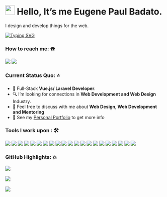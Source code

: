 <h1><img src="https://emojis.slackmojis.com/emojis/images/1531849430/4246/blob-sunglasses.gif?1531849430" width="30"/> Hello, It’s me Eugene Paul Badato.</h1>

I design and develop things for the web.

[![Typing SVG](https://readme-typing-svg.herokuapp.com?color=%33FF83&lines=I'm+Eugene+Paul+Badato;Front-end+Web+Developer;UI/UX+Designer)](https://git.io/typing-svg)

### How to reach me: :phone:

<a href="mailto: badatoeugenepaulm@gmail.com">
<img src="https://img.shields.io/badge/-badatoeugenepaulm%40gmail.com-7B83EB?&style=for-the-badge&logo=Microsoft-outlook&logoColor=white" ></a> <a href="https://www.linkedin.com/in/eugene-paul-badato-1305751aa/"><img src="https://img.shields.io/badge/badatoeugenepaulm-%230077B5.svg?&style=for-the-badge&logo=linkedin&logoColor=white" ></a> 

### Current Status Quo: :star:

-   💼 Full-Stack <strong>Vue.js/ Laravel Developer</strong>.
-   🔍 I’m looking for connections in <strong>Web Development and Web Design</strong> Industry.
-   💬 Feel free to discuss with me about <strong>Web Design, Web Development and Mentoring</strong>
-   👀 See my [Personal Portfolio](https://eugenebadato.netlify.app/) to get more info

### Tools I work upon : 🛠

<img src="https://img.shields.io/badge/html5-%23E34F26.svg?style=for-the-badge&logo=html5&logoColor=white"> <img src="https://img.shields.io/badge/css3%20-%2314354C.svg?&style=for-the-badge&logo=css3&logoColor=white"> <img src="https://img.shields.io/badge/javascript%20-%23323330.svg?&style=for-the-badge&logo=javascript&logoColor=%23F7DF1E"> <img src="https://img.shields.io/badge/PHP%20-%23777BB4.svg?&style=for-the-badge&logo=php&logoColor=white"> <img src="https://img.shields.io/badge/react-%2320232a.svg?style=for-the-badge&logo=react&logoColor=%2361DAFB"> <img src="https://img.shields.io/badge/node.js%20-%23008CC1.svg?&style=for-the-badge&logo=node.js&logoColor=white"> <img src="https://img.shields.io/badge/mongodb%20-%2347A248svg?&style=for-the-badge&logo=mongodb&logoColor=white"> <img src="https://img.shields.io/badge/git%20-%23F05032.svg?&style=for-the-badge&logo=git&logoColor=white"/> <img src="http://img.shields.io/badge/-VS%20Code-000000?style=for-the-badge&logo=Visual-studio-code&logoColor=blue"> <img src="https://img.shields.io/badge/bootstrap-%23563D7C.svg?style=for-the-badge&logo=bootstrap&logoColor=white"> <img src="https://img.shields.io/badge/figma-%23F24E1E.svg?style=for-the-badge&logo=figma&logoColor=white&color=323232"> <img src="https://img.shields.io/badge/sass-%ff69b4.svg?style=for-the-badge&logo=sass&logoColor=white&color=F10086">
<img src="https://img.shields.io/badge/typescript-%ff69b4.svg?style=for-the-badge&logo=typescript&logoColor=white&color=2E86C1"> <img src="https://img.shields.io/badge/laravel-%ff69b4.svg?style=for-the-badge&logo=laravel&logoColor=white&color=E74C3C"> <img src="https://img.shields.io/badge/vue-%ff69b4.svg?style=for-the-badge&logo=Vue.js&logoColor=white&color=239B56"> <img src="https://img.shields.io/badge/firebase-%ff69b4.svg?style=for-the-badge&logo=firebase&logoColor=black&color=F4CB28"> <img src="https://img.shields.io/badge/supabase-%ff69b4.svg?style=for-the-badge&logo=supabase&logoColor=white&color=5FC587"> <img src="https://img.shields.io/badge/Csharp-%ff69b4.svg?style=for-the-badge&logo=C%20sharp&logoColor=white&color=2F047F"> <img src="https://img.shields.io/badge/Tailwind-%ff69b4.svg?style=for-the-badge&logo=Tailwind%20CSS&logoColor=white&color=5AB4EB"> <img src="https://img.shields.io/badge/next-%ff69b4.svg?style=for-the-badge&logo=Next.js&logoColor=white&color=000000"> <img src="https://img.shields.io/badge/contentful-%ff69b4.svg?style=for-the-badge&logo=contentful&logoColor=white&color=E85A67"> 



### GitHub Highlights: :boom:

<a href="https://www.linkedin.com/in/eugene-paul-badato-1305751aa/">
   <img align="center" src="https://github-readme-streak-stats.herokuapp.com/?user=akocero&theme=dark&date_format=M%20j%5B%2C%20Y%5D" />
</a><a href=""><br><br>
<img align="center" src="https://github-readme-stats.vercel.app/api?username=akocero&show_icons=true&theme=dark" />
</a><br><br>
<a href="https://www.linkedin.com/in/eugene-paul-badato-1305751aa/">
  <img align="center" src="https://github-readme-stats.vercel.app/api/top-langs/?username=akocero&langs_count=8&layout=compact&theme=dark&hide=html,Tcl" />
</a>

